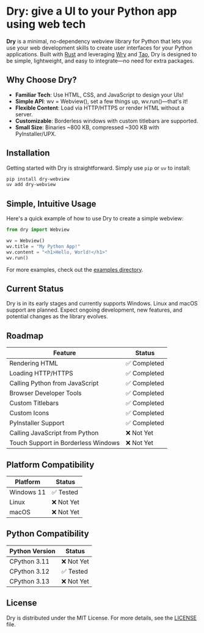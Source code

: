 # Dry: give a UI to your Python app using web tech

**Dry** is a minimal, no-dependency webview library for Python that lets you use your web development skills to create user interfaces for your Python applications. Built with [Rust](https://www.rust-lang.org/) and leveraging [Wry](https://github.com/tauri-apps/wry) and [Tao](https://github.com/tauri-apps/tao), Dry is designed to be simple, lightweight, and easy to integrate—no need for extra packages.

## Why Choose Dry?

- **Familiar Tech**: Use HTML, CSS, and JavaScript to design your UIs!
- **Simple API**: wv = Webview(), set a few things up, wv.run()—that's it!
- **Flexible Content**: Load via HTTP/HTTPS or render HTML without a server.
- **Customizable**: Borderless windows with custom titlebars are supported.
- **Small Size**: Binaries ~800 KB, compressed ~300 KB with PyInstaller/UPX.

## Installation

Getting started with Dry is straightforward. Simply use `pip` or `uv` to install:

```bash
pip install dry-webview
uv add dry-webview
```

## Simple, Intuitive Usage

Here's a quick example of how to use Dry to create a simple webview:

```python
from dry import Webview

wv = Webview()
wv.title = "My Python App!"
wv.content = "<h1>Hello, World!</h1>"
wv.run()
```

For more examples, check out the [examples directory](https://github.com/barradasotavio/dry/tree/master/examples).

## Current Status

Dry is in its early stages and currently supports Windows. Linux and macOS support are planned. Expect ongoing development, new features, and potential changes as the library evolves.

## Roadmap

| Feature                             | Status      |
| ----------------------------------- | ----------- |
| Rendering HTML                      | ✅ Completed |
| Loading HTTP/HTTPS                  | ✅ Completed |
| Calling Python from JavaScript      | ✅ Completed |
| Browser Developer Tools             | ✅ Completed |
| Custom Titlebars                    | ✅ Completed |
| Custom Icons                        | ✅ Completed |
| PyInstaller Support                 | ✅ Completed |
| Calling JavaScript from Python      | ❌ Not Yet   |
| Touch Support in Borderless Windows | ❌ Not Yet   |

## Platform Compatibility

| Platform   | Status    |
| ---------- | --------- |
| Windows 11 | ✅ Tested  |
| Linux      | ❌ Not Yet |
| macOS      | ❌ Not Yet |

## Python Compatibility

| Python Version | Status    |
| -------------- | --------- |
| CPython 3.11   | ❌ Not Yet |
| CPython 3.12   | ✅ Tested  |
| CPython 3.13   | ❌ Not Yet |

## License

Dry is distributed under the MIT License. For more details, see the [LICENSE](https://github.com/barradasotavio/dry/blob/master/LICENSE) file.
